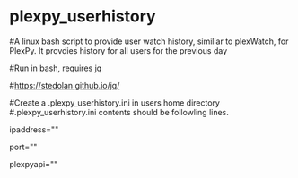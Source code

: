 # plexpy_userhistory
#A linux bash script to provide user watch history, similiar to plexWatch, for PlexPy. It provdies history for all users for the previous day

#Run in bash, requires jq

#https://stedolan.github.io/jq/

#Create a .plexpy_userhistory.ini in users home directory
#.plexpy_userhistory.ini contents should be followling lines.

ipaddress="<PLEXYPY IP ADDRESS>"

port="<PLEXPY Port>"

plexpyapi="<PLEXPY API>"

